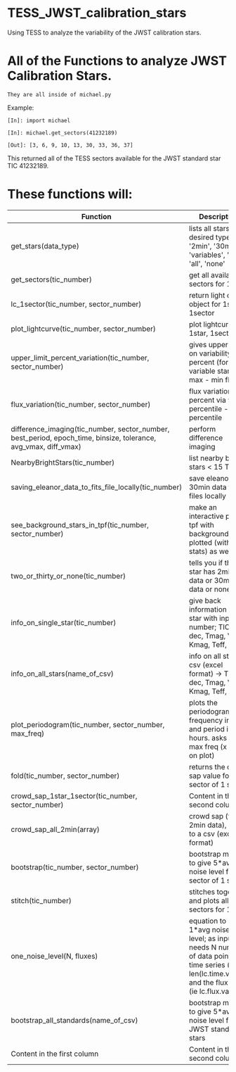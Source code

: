 # TESS_JWST_calibration_stars
Using TESS to analyze the variability of the JWST calibration stars.  

# All of the Functions to analyze JWST Calibration Stars.

    They are all inside of michael.py

Example: 

    [In]: import michael

    [In]: michael.get_sectors(41232189)
    
    [Out]: [3, 6, 9, 10, 13, 30, 33, 36, 37]

This returned all of the TESS sectors available for the JWST standard star TIC 41232189.

# These functions will:

Function | Description
------------ | -------------
get_stars(data_type) | lists all stars of desired type; '2min', '30min', 'variables', 'both', 'all', 'none'
get_sectors(tic_number) | get all available sectors for 1 star
lc_1sector(tic_number, sector_number) | return light curve object for 1star, 1sector
plot_lightcurve(tic_number, sector_number) | plot lightcurve for 1star, 1sector
upper_limit_percent_variation(tic_number, sector_number) | gives upper limit on variability in percent (for variable stars); max - min flux
flux_variation(tic_number, sector_number) | flux variation in percent via 99 percentile - 1 percentile
difference_imaging(tic_number, sector_number, best_period, epoch_time, binsize, tolerance, avg_vmax, diff_vmax) | perform difference imaging
NearbyBrightStars(tic_number) | list nearby bright stars < 15 Tmag
saving_eleanor_data_to_fits_file_locally(tic_number) | save eleanor 30min data to fits files locally
see_background_stars_in_tpf(tic_number, sector_number) | make an interactive plot of tpf with background stars plotted (with their stats) as well
two_or_thirty_or_none(tic_number) | tells you if the star has 2min data or 30min data or none
info_on_single_star(tic_number) | give back information about star with input tic number; TIC, ra, dec, Tmag, Vmag, Kmag, Teff, log g
info_on_all_stars(name_of_csv) | info on all stars in csv (excel format) -> TIC, ra, dec, Tmag, Vmag, Kmag, Teff, log g
plot_periodogram(tic_number, sector_number, max_freq) | plots the periodogram in frequency in uHz and period in hours. asks for max freq (x limit on plot)
fold(tic_number, sector_number) | returns the crowd sap value for 1 sector of 1 star
crowd_sap_1star_1sector(tic_number, sector_number) | Content in the second column
crowd_sap_all_2min(array) | crowd sap (for all 2min data), writes to a csv (excel format)
bootstrap(tic_number, sector_number) | bootstrap method to give 5*avg noise level for 1 sector of 1 star
stitch(tic_number) | stitches together and plots all sectors for 1 star
one_noise_level(N, fluxes)| equation to return 1*avg noise level; as inputs it needs N number of data points in time series (ie len(lc.time.value)) and the flux array (ie lc.flux.value)
bootstrap_all_standards(name_of_csv) | bootstrap method to give 5*avg noise level for all JWST standard stars
Content in the first column | Content in the second column
